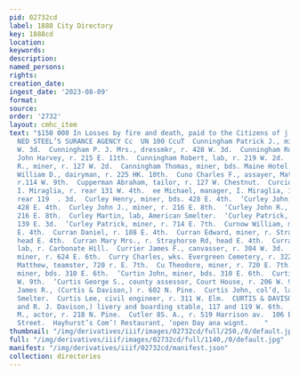 ```yaml
---
pid: 02732cd
label: 1888 City Directory
key: 1888cd
location: 
keywords: 
description: 
named_persons: 
rights: 
creation_date: 
ingest_date: '2023-08-09'
format: 
source: 
order: '2732'
layout: cmhc_item
text: "$150 000 In Losses by fire and death, paid to the Citizens of j Leadville by
  NED STEEL’S SURANCE AGENCY Cc  UN 100 CcuT  Cunningham Patrick J., mining, r. 428
  W. 3d.  Cunningham P. J. Mrs., dressmkr, r. 428 W. 3d.  Cunningham Robert, teamster,
  John Harvey, r. 215 E. 11th.  Cunningham Robert, lab, r. 219 W. 2d.  Cunningham
  R., miner, r. 127 W. 2d.  Canningham Thomas, miner, bds. Maine Hotel.  Cunningham
  William D., dairyman, r. 225 HK. 10th.  Cuno Charles F., assayer, Matchless Mine,
  r.114 W. 9th.  Cupperman Abraham, tailor, r. 127 W. Chestnut.  Curcio John B., musician,
  I. Miraglia, r. rear 131 W. 4th.  ee Michael, manager, I. Miraglia, 120 W. 2d, r.
  rear 119  . 3d.  Curley Henry, miner, bds. 428 E. 4th.  ‘Curley John, miner, bds.
  428 E. 4th.  Curley John J., miner, r. 216 E. 8th.  ‘Curley John R., mining, r.
  216 E. 8th.  Curley Martin, lab, American Smelter.  ‘Curley Patrick, miner, bds.
  139 E. 3d.  ‘Curley Patrick, miner, r. 714 E. 7th.  Curnow William, miner, r. 631
  E. 4th.  Curran Daniel, r. 108 E. 4th.  Curran Edward, miner, r. Strayhorse Rd,
  head E. 4th.  Curran Mary Mrs., r. Strayhorse Rd, head E. 4th.  Curran Michael,
  lab, r. Carbonate Hill.  Currier James F., canvasser, r. 304 W. 3d.  Currigan Thomas,
  miner, r. 624 E. 6th.  Curry Charles, wks. Evergreen Cemetery, r. 322 HB. 4th.  Curry
  Matthew, teamster, 720 r. E. 7th.  Cu Theodore, miner, r. 720 E. 7th.  ‘Curtin Edward,
  miner, bds. 310 E. 6th.  ‘Curtin John, miner, bds. 310 E. 6th.  Curtis Don, r. 206
  W. 9th.  ‘Curtis George S., county assessor, Court House, r. 206 W. 9th.  Curtis
  James R., (Curtis & Davison,) r. 602 N. Pine.  Curtis John, col’d, lab, r. nr. LaPliata
  Smelter.  Curtis Lee, civil engineer, r. 311 W. Elm.  CURTIS & DAVISON, (J. R. Curtis
  and R. J. Davison,) livery and boarding stable, 117 and 119 W. 6th.  Curtiss C.
  M., actor, r. 218 N. Pine.  Cutler 8S. A., r. 519 Harrison av.  106 East Second
  Street.  Hayhurst’s Com’! Restaurant, ‘open Day ana wignt.    "
thumbnail: "/img/derivatives/iiif/images/02732cd/full/250,/0/default.jpg"
full: "/img/derivatives/iiif/images/02732cd/full/1140,/0/default.jpg"
manifest: "/img/derivatives/iiif/02732cd/manifest.json"
collection: directories
---
```

